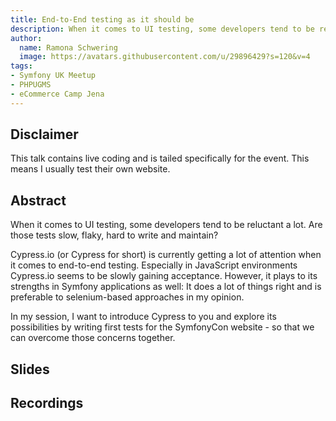 ```yaml
---
title: End-to-End testing as it should be
description: When it comes to UI testing, some developers tend to be reluctant a lot. Are those tests slow, flaky, hard to write and maintain?
author:
  name: Ramona Schwering
  image: https://avatars.githubusercontent.com/u/29896429?s=120&v=4
tags:
- Symfony UK Meetup
- PHPUGMS
- eCommerce Camp Jena
---
```


## Disclaimer

This talk contains live coding and is tailed specifically for the event. This means I usually test their own website.

## Abstract

When it comes to UI testing, some developers tend to be reluctant a lot. Are those tests slow, flaky, hard to write and maintain?

Cypress.io (or Cypress for short) is currently getting a lot of attention when it comes to end-to-end testing. Especially in JavaScript environments Cypress.io seems to be slowly gaining acceptance. However, it plays to its strengths in Symfony applications as well: It does a lot of things right and is preferable to selenium-based approaches in my opinion.
 
In my session, I want to introduce Cypress to you and explore its possibilities by writing first tests for the SymfonyCon website - so that we can overcome those concerns together.

## Slides

<media-grid :media="[{
name: 'Slides: Developer-Week',
url: 'https://speakerdeck.com/player/f46c1b7d9d59481a8f757b4093287ceb'
}, {
name: 'Slides: eCommerce Camp Jena',
url: 'https://speakerdeck.com/player/07e15cdcb53f471387099a032a25f198'
}]"></media-grid>

## Recordings

<media-grid :media="[{
name: 'eCommerce Camp Jena',
url: 'https://www.youtube.com/embed/jA12oktG1rU'
}]"></media-grid>
